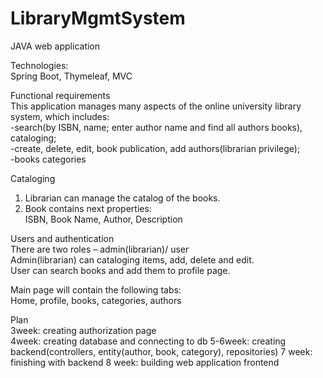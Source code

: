 # LibraryMgmtSystem

JAVA web application <br />

Technologies: <br />
 Spring Boot, Thymeleaf, MVC<br />

Functional requirements <br />
This application manages many aspects of the online university library system, which includes: <br />
-search(by ISBN, name;  enter author name and find all authors books), cataloging;<br />
-create, delete, edit, book publication, add authors(librarian privilege);<br />
-books categories<br />

Cataloging <br />
1. Librarian can manage the catalog of the books. <br />
2. Book contains next properties: <br />
ISBN, Book Name, Author, Description

Users and authentication<br />
There are two roles – admin(librarian)/ user<br />
Admin(librarian) can cataloging items, add, delete and edit.<br />
User can search books and add them to profile page.<br />

Main page will contain the following tabs: <br />
Home, profile, books, categories, authors


Plan <br />
3week: creating authorization page <br />
4week: creating database and connecting to db
5-6week: creating backend(controllers, entity(author, book, category), repositories)
7 week: finishing with backend
8 week: building web application frontend
